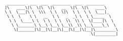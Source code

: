 ```
 ________  ___  ___  ________  ___  ________
|\   ____\|\  \|\  \|\   __  \|\  \|\   ____\
\ \  \___|\ \  \\\  \ \  \|\  \ \  \ \  \___|_
 \ \  \    \ \   __  \ \   _  _\ \  \ \_____  \
  \ \  \____\ \  \ \  \ \  \\  \\ \  \|____|\  \
   \ \_______\ \__\ \__\ \__\\ _\\ \__\____\_\  \
    \|_______|\|__|\|__|\|__|\|__|\|__|\_________\
                                      \|_________|
```
<!--
**ChristopherSchubert/ChristopherSchubert** is a ✨ _special_ ✨ repository because its `README.md` (this file) appears on your GitHub profile.

Here are some ideas to get you started:

- 🔭 I’m currently working on ...
- 🌱 I’m currently learning ...
- 👯 I’m looking to collaborate on ...
- 🤔 I’m looking for help with ...
- 💬 Ask me about ...
- 📫 How to reach me: ...
- 😄 Pronouns: ...
- ⚡ Fun fact: ...
-->
